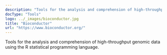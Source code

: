 ```yaml
---
description: "Tools for the analysis and comprehension of high-throughput genomic data using the R statistical programming language."
docType: "Tools"
logo: ../_images/bioconductor.jpg
title: "Bioconductor"
url: "https://www.bioconductor.org/"
---
```


Tools for the analysis and comprehension of high-throughput genomic data using the R statistical programming language.
